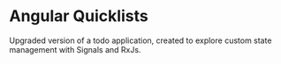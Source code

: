 # Angular Quicklists

Upgraded version of a todo application, created to explore custom state management with Signals and RxJs.
